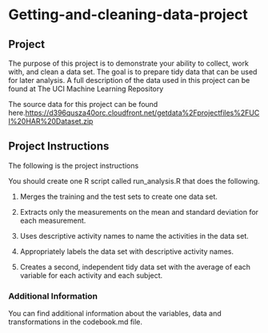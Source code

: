 # Getting-and-cleaning-data-project

## Project
The purpose of this project is to demonstrate your ability to collect, work with, and clean a data set. The goal is to prepare tidy data that can be used for later analysis.
 A full description of the data used in this project can be found at The UCI Machine Learning Repository

The source data for this project can be found here.https://d396qusza40orc.cloudfront.net/getdata%2Fprojectfiles%2FUCI%20HAR%20Dataset.zip

## Project Instructions

The following is the project instructions

You should create one R script called run_analysis.R that does the following.
 
1. Merges the training and the test sets to create one data set. 

2. Extracts only the measurements on the mean and standard deviation for each measurement. 

3. Uses descriptive activity names to name the activities in the data set.
 
4. Appropriately labels the data set with descriptive activity names.
 
5. Creates a second, independent tidy data set with the average of each variable for each activity and each subject.

### Additional Information

You can find additional information about the variables, data and transformations in the codebook.md file.



